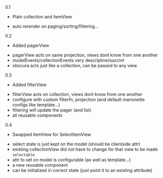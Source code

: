 0.1

- Plain collection and itemView

+ auto rerender on paging/sorting/filtering...



0.2

- Added pagerView

+ pagerView acts on same projection, views dont know from one another
+ modelEvents/collectionEvents very descriptive/succint
+ obscura acts just like a collection, can be passed to any view



0.3

- Added filterView

+ filterView acts on collection, views dont know from one another
+ configure with custom filterfn, projection (and default marionette
  configs like template...)
+ filtering will update the pager (and list)
+ all reusable components



0.4

- Swapped itemView for SelectItemView

+ select state is just kept on the model (should be clientside attr)
+ existing collectionView did not have to change for that view to be made `selectable`
+ attr to set on model is configurable (as well as template...)
+ a new reusable component
+ can be initialized in correct state (just point it to an existing attribute)